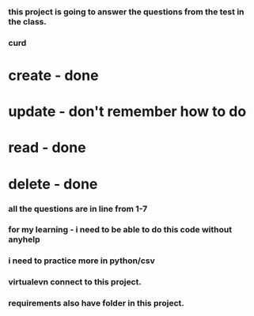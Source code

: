 ### this project is going to answer the questions from the test in the class.
### curd
# create - done
# update - don't remember how to do
# read - done
# delete - done


### all the questions are in line from 1-7
### for my learning - i need to be able to do this code without anyhelp
### i need to practice more in python/csv
### virtualevn connect to this project.
### requirements also have folder in this project.